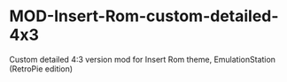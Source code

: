 # MOD-Insert-Rom-custom-detailed-4x3
Custom detailed 4:3 version mod for Insert Rom theme, EmulationStation (RetroPie edition)
